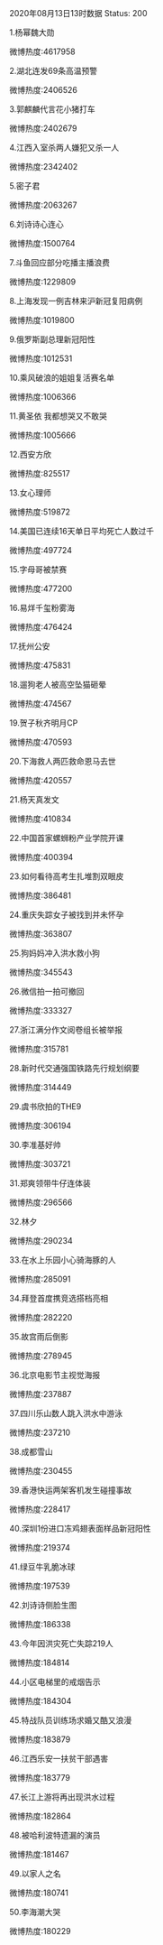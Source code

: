 2020年08月13日13时数据
Status: 200

1.杨幂魏大勋

微博热度:4617958

2.湖北连发69条高温预警

微博热度:2406526

3.郭麒麟代言花小猪打车

微博热度:2402679

4.江西入室杀两人嫌犯又杀一人

微博热度:2342402

5.密子君

微博热度:2063267

6.刘诗诗心连心

微博热度:1500764

7.斗鱼回应部分吃播主播浪费

微博热度:1229809

8.上海发现一例吉林来沪新冠复阳病例

微博热度:1019800

9.俄罗斯副总理新冠阳性

微博热度:1012531

10.乘风破浪的姐姐复活赛名单

微博热度:1006366

11.黄圣依 我都想哭又不敢哭

微博热度:1005666

12.西安方欣

微博热度:825517

13.女心理师

微博热度:519872

14.美国已连续16天单日平均死亡人数过千

微博热度:497724

15.字母哥被禁赛

微博热度:477200

16.易烊千玺粉雾海

微博热度:476424

17.抚州公安

微博热度:475831

18.遛狗老人被高空坠猫砸晕

微博热度:474567

19.贺子秋齐明月CP

微博热度:470593

20.下海救人两匹救命恩马去世

微博热度:420557

21.杨天真发文

微博热度:410834

22.中国首家螺蛳粉产业学院开课

微博热度:400394

23.如何看待高考生扎堆割双眼皮

微博热度:386481

24.重庆失踪女子被找到并未怀孕

微博热度:363807

25.狗妈妈冲入洪水救小狗

微博热度:345543

26.微信拍一拍可撤回

微博热度:333327

27.浙江满分作文阅卷组长被举报

微博热度:315781

28.新时代交通强国铁路先行规划纲要

微博热度:314449

29.虞书欣拍的THE9

微博热度:306194

30.李准基好帅

微博热度:303721

31.郑爽领带牛仔连体装

微博热度:296566

32.林夕

微博热度:290234

33.在水上乐园小心骑海豚的人

微博热度:285091

34.拜登首度携竞选搭档亮相

微博热度:282220

35.故宫雨后倒影

微博热度:278945

36.北京电影节主视觉海报

微博热度:237887

37.四川乐山数人跳入洪水中游泳

微博热度:237210

38.成都雪山

微博热度:230455

39.香港快运两架客机发生碰撞事故

微博热度:228417

40.深圳1份进口冻鸡翅表面样品新冠阳性

微博热度:219374

41.绿豆牛乳脆冰球

微博热度:197539

42.刘诗诗侧脸生图

微博热度:186338

43.今年因洪灾死亡失踪219人

微博热度:184814

44.小区电梯里的戒烟告示

微博热度:184304

45.特战队员训练场求婚又酷又浪漫

微博热度:183879

46.江西乐安一扶贫干部遇害

微博热度:183779

47.长江上游将再出现洪水过程

微博热度:182864

48.被哈利波特遗漏的演员

微博热度:181467

49.以家人之名

微博热度:180741

50.李海潮大哭

微博热度:180229

